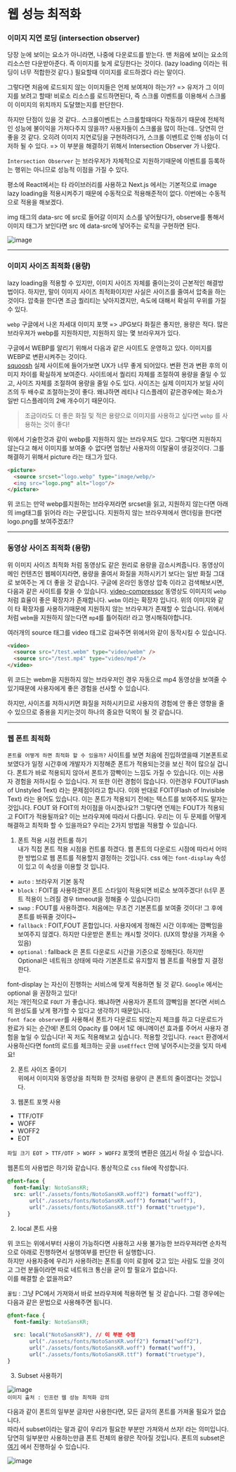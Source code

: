 # 웹 성능 최적화

### 이미지 지연 로딩 (intersection observer)
당장 눈에 보이는 요소가 아니라면, 나중에 다운로드를 받는다. 맨 처음에 보이는 요소의 리소스만 다운받아준다.
즉 이미지를 늦게 로딩한다는 것이다. (lazy loading 이라는 워딩이 너무 적합한것 같다.) 필요할때 이미지를 로드하겠다 라는 말이다.

그렇다면 처음에 로드되지 않는 이미지들은 언제 보여져야 하는가? => 유저가 그 이미지를 보려고 할때! 비로소 리소스를 로드하면된다, 즉 스크롤 이벤트를 이용해서 스크롤이 이미지의 위치까지 도달했는지를 판단한다.

하지만 단점이 있을 것 같다.. 스크롤이벤트는 스크롤할때마다 작동하기 때문에 전체적인 성능에 불이익을 가져다주지 않을까? 사용자들이 스크롤을 많이 하는데.. 당연히 안좋을 것 같다. 오히려 이미지 지연로딩을 구현하려다가, 스크롤 이벤트로 인해 성능이 더 저하 될 수 있다. => 이 부분을 해결하기 위해서 Intersection Observer 가 나왔다.

`Intersection Observer` 는 브라우저가 자체적으로 지원하기때문에 이벤트를 등록하는 행위는 아니므로 성능적 이점을 가질 수 있다.

평소에 React에서는 타 라이브러리를 사용하고 Next.js 에서는 기본적으로 image lazy loading을 적용시켜주기 때문에 수동적으로 적용해준적이 없다.
이번에는 수동적으로 적용을 해보겠다.

img 태그의 data-src 에 src로 들어갈 이미지 소스를 넣어뒀다가, observe를 통해서 이미지 태그가 보인다면 src 에 data-src에 넣어주는 로직을 구현하면 된다.

![image](https://user-images.githubusercontent.com/69495129/195502446-fa7fb565-1408-4cee-8dcb-27f784214b2c.png)

---

### 이미지 사이즈 최적화 (용량)

lazy loading을 적용할 수 있지만, 이미지 사이즈 자체를 줄이는것이 근본적인 해결방법이다.
하지만, 말이 이미지 사이즈 최적화이지만 사실은 사이즈를 줄여서 압축을 하는것이다. 압축을 한다면 조금 퀄리티는 낮아지겠지만, 속도에 대해서 확실히 우위를 가질 수 있다.

`webp` 구글에서 나온 차세대 이미지 포맷 => JPG보다 화질은 좋지만, 용량은 적다. 많은 브라우져가 webp를 지원하지만, 지원하지 않는 몇 브라우져가 있다.

구글에서 WEBP를 알리기 위해서 다음과 같은 사이트도 운영하고 있다. 이미지를 WEBP로 변환시켜주는 것이다.<br>
[squoosh](https://squoosh.app/) 실제 사이트에 들어가보면 UX가 너무 좋게 되어있다. 변환 전과 변환 후의 이미지 차이를 확실하게 보여준다.
사이트에서 퀄리티 자체를 조절하여 용량을 줄일 수 있고, 사이즈 자체를 조절하여 용량을 줄일 수도 있다.
사이즈는 실제 이미지가 보일 사이즈의 두 배수로 조절하는것이 좋다. 왜냐하면 레티나 디스플레이 같은경우에는 화소가 일반 디스플레이의 2배 개수이기 때문이다.

> 조금이라도 더 좋은 화질 및 적은 용량으로 이미지를 사용하고 싶다면 `webp` 를 사용하는 것이 좋다!

위에서 기술한것과 같이 webp를 지원하지 않는 브라우져도 있다. 그렇다면 지원하지 않는다고 해서 이미지를 보여줄 수 없다면 엄청난 사용자의 이탈율이 생길것이다.
그를 해결하기 위해서 picture 라는 태그가 있다. 

```html
<picture>
  <source srcset="logo.webp" type="image/webp/>
  <img src="logo.png" alt="logo"/>                                                                 
</picture>  
```

위 코드는 만약 webp를지원하는 브라우져라면 srcset을 읽고, 지원하지 않는다면 아래의 img태그를 읽어라 라는 구문입니다.
지원하지 않는 브라우져에서 랜더링을 한다면 logo.png를 보여주겠죠!?

---

### 동영상 사이즈 최적화 (용량)
위 이미지 사이즈 최적화 처럼 동영상도 같은 원리로 용량을 감소시켜줍니다.
동영상이 메인 컨텐츠인 웹페이지라면, 용량을 줄여서 화질을 저하시키기 보다는 일반 화질 그대로 보여주는 게 더 좋을 것 같습니다.
구글에 온라인 동영상 압축 이라고 검색해보시면, 다음과 같은 사이트를 찾을 수 있습니다. 
[video-compressor](media.io/ko/video-compressor.html)
동영상도 이미지의 `webp` 처럼 효율이 좋은 확장자가 존재합니다. `webm` 이라는 확장자 입니다. 
위의 이미지와 같이 타 확장자를 사용하기때문에 지원하지 않는 브라우져가 존재할 수 있습니다. 위에서처럼 `webm`을 지원하지 않는다면 `mp4`를 틀어줘라! 라고 명시해줘야합니다.

여러개의 source 태그를 video 태그로 감싸주면 위에서와 같이 동작시킬 수 있습니다.

```html
<video>
  <source src="/test.webm" type="video/webm" />
  <source src="/test.mp4" type="video/mp4"/>
</video>
```

위 코드는 webm을 지원하지 않는 브라우저인 경우 자동으로 mp4 동영상을 보여줄 수 있기때문에 사용자에게 좋은 경험을 선사할 수 있습니다.

하지만, 사이즈를 저하시키면 화질을 저하시키므로 사용자의 경험에 안 좋은 영향을 줄 수 있으므로 중용을 지키는것이 하나의 중요한 덕목이 될 것 같습니다.

---

### 웹 폰트 최적화 

`폰트를 어떻게 하면 최적화 할 수 있을까?`
사이트를 보면 처음에 진입하였을때 기본폰트로 보였다가 일정 시간후에 개발자가 지정해준 폰트가 적용되는것을 보신 적이 많으실 겁니다.
폰트가 바로 적용되지 않아서 폰트가 깜빡이는 느낌도 가질 수 있습니다. 이는 사용자 경험을 저하시킬 수 있습니다.
저 또한 이런 경험이 많습니다. 이런경우 FOUT(Flash of Unstyled Text) 라는 문제점이라고 합니다.
이와 반대로 FOIT(Flash of Invisible Text) 라는 용어도 있습니다. 이는 폰트가 적용되기 전에는 텍스트를 보여주지도 말자는 것입니다. 
FOUT 와 FOIT의 차이점을 아시겠나요?!
그렇다면 언제는 FOUT가 적용되고 FOIT가 적용될까요? 이는 브라우져에 따라서 다릅니다.
우리는 이 두 문제를 어떻게 해결하고 최적화 할 수 있을까요? 우리는 2가지 방법을 적용할 수 있습니다.

1. 폰트 적용 시점 컨트롤 하기<br>
내가 직접 폰트 적용 시점을 컨트롤 하겠다.
웹 폰트의 다운로드 시점에 따라서 어떠한 방법으로 웹 폰트를 적용할지 결정하는 것입니다.
css 에는 `font-display` 속성이 있고 이 속성을 이용할 것 입니다.

- `auto` : 브라우저 기본 동작
- `block` : FOIT를 사용하겠다! 폰트 스타일이 적용되면 비로소 보여주겠다! (너무 폰트 적용이 느려질 경우 timeout을 정해줄 수 있습니다⏰)
- `swap` : FOUT를 사용하겠다. 처음에는 무조건 기본폰트를 보여줄 것이다! 그 후에 폰트를 바꿔줄 것이다~
- `fallback` : FOIT,FOUT 혼합입니다. 사용자에게 정해진 시간 이후에는 깜빡임을 보여주지 않겠다. 하지만 다운받은 폰트는 캐시할 것이다. (UX의 향상을 가져올 수 있음)
- `optional` : fallback 은 폰트 다운로드 시간을 기준으로 정해진다. 하지만 Optional은 네트워크 상태에 따라 기본폰트로 유지할지 웹 폰트를 적용할 지 결정한다.

font-display 는 자신이 진행하는 서비스에 맞게 적용하면 될 것 같다. `Google` 에서는 optional 을 권장하고 있다!<br>
저는 개인적으로 `FOUT` 가 좋습니다. 왜냐하면 사용자가 폰트의 깜빡임을 본다면 서비스의 완성도를 낮게 평가할 수 있다고 생각하기 때문입니다.<br>
`font face observer`를 사용해서 폰트가 다운로드 되었는지 체크를 하고 다운로드가 완료가 되는 순간에! 폰트의 Opacity 를 0에서 1로 애니메이션 효과를 주어서 사용자 경험을 높일 수 있습니다! 꼭 저도 적용해보고 싶습니다. 적용할 것입니다.
`react` 환경에서 사용하신다면 font의 로드를 체크하는 곳을 `useEffect` 안에 넣어주시는것을 잊지 마세요!




2. 폰트 사이즈 줄이기<br>
위에서 이미지와 동영상을 최적화 한 것처럼 용량이 큰 폰트의 줄이겠다는 것입니다.

1. 웹폰트 포멧 사용

- TTF/OTF
- WOFF
- WOFF2
- EOT

`파일 크기 EOT > TTF/OTF > WOFF > WOFF2`
포멧의 변환은 [여기](transfonter.org)서 하실 수 있습니다.

웹폰트의 사용법은 하기와 같습니다. 통상적으로 `css` file에 작성합니다.

```css
@font-face {
  font-family: NotoSansKR;
  src: url("./assets/fonts/NotoSansKR.woff2") format("woff2"),
       url("./assets/fonts/NotoSansKR.woff") format("woff"),
       url("./assets/fonts/NotoSansKR.ttf") format("truetype"),
}
```




2. local 폰트 사용


위 코드는 위에서부터 사용이 가능하다면 사용하고 사용 불가능한 브라우져라면 순차적으로 아래로 진행하면서 실행여부를 판단한 뒤 실행합니다.<br>
하지만 사용자중에 우리가 사용하려는 폰트를 이미 로컬에 갖고 있는 사람도 있을 것이고 그런 분들이라면 따로 네트워크 통신을 굳이 할 필요가 없습니다.<br>
이를 해결할 순 없을까요?<br>

`꿀팁` : 그냥 PC에서 가져와서 바로 브라우져에 적용하면 될 것 같습니다. 그럴 경우에는 다음과 같은 문법으로 사용해주면 됩니다.



```css
@font-face {
  font-family: NotoSansKR;
  
  src: local("NotoSansKR"), // 이 부분 수정
       url("./assets/fonts/NotoSansKR.woff2") format("woff2"),
       url("./assets/fonts/NotoSansKR.woff") format("woff"),
       url("./assets/fonts/NotoSansKR.ttf") format("truetype"),
}
```

3. Subset 사용하기

![image](https://user-images.githubusercontent.com/69495129/195551741-ddb732f7-70dd-4d9e-a95e-95e4ab115422.png)<br>
`이미지 출처 : 인프런 웹 성능 최적화 강의`

다음과 같이 폰트의 일부분 글자만 사용한다면, 모든 글자의 폰트를 가져올 필요가 없습니다. <br>
따라서 subset이라는 말과 같이 우리가 필요한 부분만 가져와서 쓰자! 라는 의미입니다.<br>
당연히 일부분만 사용하는만큼 폰트 전체의 용량은 작아질 것입니다.
폰트의 subset은 [여기](transfonter.org) 에서 진행하실 수 있습니다.

![image](https://user-images.githubusercontent.com/69495129/195552256-4501fe30-6838-4a81-b3b1-5f24310217d0.png)







